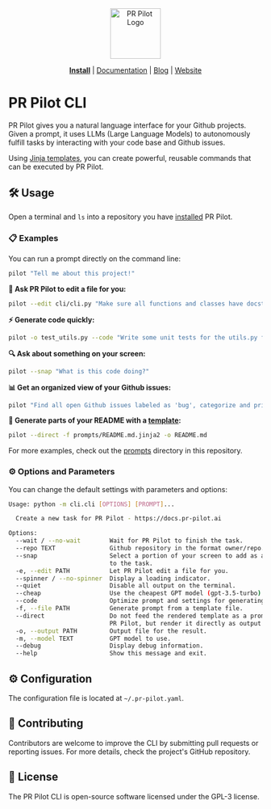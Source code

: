 <div align="center">
<img src="https://avatars.githubusercontent.com/ml/17635?s=140&v=" width="100" alt="PR Pilot Logo">
</div>

<p align="center">
  <a href="https://github.com/apps/pr-pilot-ai/installations/new"><b>Install</b></a> |
  <a href="https://docs.pr-pilot.ai">Documentation</a> |
  <a href="https://www.pr-pilot.ai/blog">Blog</a> |
  <a href="https://www.pr-pilot.ai">Website</a>
</p>

# PR Pilot CLI

PR Pilot gives you a natural language interface for your Github projects.
Given a prompt, it uses LLMs (Large Language Models) to autonomously fulfill tasks by interacting with your code base
and Github issues.

Using [Jinja templates](https://jinja.palletsprojects.com/en/3.1.x/), you can create powerful,
reusable commands that can be executed by PR Pilot.

## 🛠️ Usage

Open a terminal and `ls` into a repository you have [installed](https://github.com/apps/pr-pilot-ai/installations/new) PR Pilot.

### 📋 Examples

You can run a prompt directly on the command line:

```bash
pilot "Tell me about this project!"
```

**📝 Ask PR Pilot to edit a file for you:**

```bash
pilot --edit cli/cli.py "Make sure all functions and classes have docstrings."
```

**⚡ Generate code quickly:**

```bash
pilot -o test_utils.py --code "Write some unit tests for the utils.py file."
```

**🔍 Ask about something on your screen:**

```bash
pilot --snap "What is this code doing?"
```

**📊 Get an organized view of your Github issues:**

```bash
pilot "Find all open Github issues labeled as 'bug', categorize and prioritize them"
```

**📝 Generate parts of your README with a [template](./prompts/README.md.jinja2):**

```bash
pilot --direct -f prompts/README.md.jinja2 -o README.md
```

For more examples, check out the [prompts](./prompts) directory in this repository.

### ⚙️ Options and Parameters

You can change the default settings with parameters and options:

```bash
Usage: python -m cli.cli [OPTIONS] [PROMPT]...

  Create a new task for PR Pilot - https://docs.pr-pilot.ai

Options:
  --wait / --no-wait        Wait for PR Pilot to finish the task.
  --repo TEXT               Github repository in the format owner/repo.
  --snap                    Select a portion of your screen to add as an image
                            to the task.
  -e, --edit PATH           Let PR Pilot edit a file for you.
  --spinner / --no-spinner  Display a loading indicator.
  --quiet                   Disable all output on the terminal.
  --cheap                   Use the cheapest GPT model (gpt-3.5-turbo)
  --code                    Optimize prompt and settings for generating code
  -f, --file PATH           Generate prompt from a template file.
  --direct                  Do not feed the rendered template as a prompt into
                            PR Pilot, but render it directly as output.
  -o, --output PATH         Output file for the result.
  -m, --model TEXT          GPT model to use.
  --debug                   Display debug information.
  --help                    Show this message and exit.

```

## ⚙️ Configuration
The configuration file is located at `~/.pr-pilot.yaml`.

## 🤝 Contributing
Contributors are welcome to improve the CLI by submitting pull requests or reporting issues. For more details, check the project's GitHub repository.

## 📜 License
The PR Pilot CLI is open-source software licensed under the GPL-3 license.